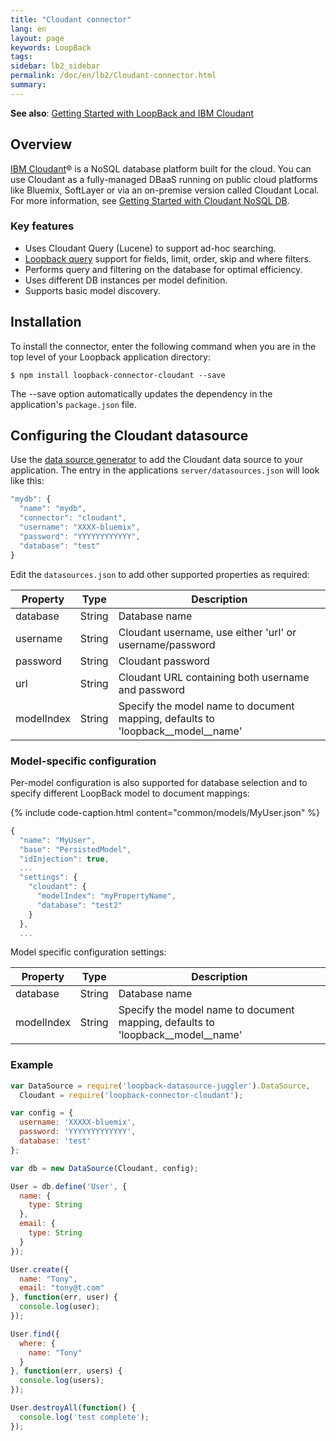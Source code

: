 ```yaml
---
title: "Cloudant connector"
lang: en
layout: page
keywords: LoopBack
tags:
sidebar: lb2_sidebar
permalink: /doc/en/lb2/Cloudant-connector.html
summary:
---
```


**See also**: [Getting Started with LoopBack and IBM Cloudant](https://developer.ibm.com/bluemix/2015/09/10/getting-started-node-js-loopback-framework-ibm-cloudant/)

## Overview

[IBM Cloudant](http://www-01.ibm.com/software/data/cloudant/)® is a NoSQL database platform built for the cloud.
You can use Cloudant as a fully-managed DBaaS running on public cloud platforms like Bluemix, SoftLayer or via an on-premise version called Cloudant Local.
For more information, see [Getting Started with Cloudant NoSQL DB](https://www.ng.bluemix.net/docs/services/Cloudant/index.html).

### Key features

* Uses Cloudant Query (Lucene) to support ad-hoc searching.
* [Loopback query](/doc/{{page.lang}}/lb2/Querying-data.html) support for fields, limit, order, skip and where filters.
* Performs query and filtering on the database for optimal efficiency.
* Uses different DB instances per model definition.
* Supports basic model discovery.

## Installation

To install the connector, enter the following command when you are in the top level of your Loopback application directory:

```shell
$ npm install loopback-connector-cloudant --save
```

The --save option automatically updates the dependency in the application's `package.json` file.

## Configuring the Cloudant datasource

Use the [data source generator](https://docs.strongloop.com/display/public/LB/Data-source-generator) to add the Cloudant data source to your application.
The entry in the applications `server/datasources.json` will look like this:

```javascript
"mydb": {
  "name": "mydb",
  "connector": "cloudant",
  "username": "XXXX-bluemix",
  "password": "YYYYYYYYYYYY",
  "database": "test"
}
```

Edit the `datasources.json` to add other supported properties as required:

<table>
  <thead>
    <tr>
      <th>Property</th>
      <th>Type</th>
      <th>Description</th>
    </tr>
  </thead>
  <tbody>
    <tr>
      <td>database</td>
      <td>String</td>
      <td>Database name</td>
    </tr>
    <tr>
      <td>username</td>
      <td>String</td>
      <td>Cloudant username, use either 'url' or username/password</td>
    </tr>
    <tr>
      <td>password</td>
      <td>String</td>
      <td>Cloudant password</td>
    </tr>
    <tr>
      <td>url</td>
      <td>String</td>
      <td>Cloudant URL containing both username and password</td>
    </tr>
    <tr>
      <td>modelIndex</td>
      <td>String</td>
      <td>Specify the model name to document mapping, defaults to 'loopback__model__name'</td>
    </tr>
  </tbody>
</table>

### Model-specific configuration

Per-model configuration is also supported for database selection and to specify different LoopBack model to document mappings:

{% include code-caption.html content="common/models/MyUser.json" %}
```javascript
{
  "name": "MyUser",
  "base": "PersistedModel",
  "idInjection": true,
  ...
  "settings": {
    "cloudant": {
      "modelIndex": "myPropertyName",
      "database": "test2"
    }
  },
  ...
```

Model specific configuration settings:

<table>
  <thead>
    <tr>
      <th>Property</th>
      <th>Type</th>
      <th>Description</th>
    </tr>
  </thead>
  <tbody>
    <tr>
      <td>database</td>
      <td>String</td>
      <td>Database name</td>
    </tr>
    <tr>
      <td>modelIndex</td>
      <td>String</td>
      <td>Specify the model name to document mapping, defaults to 'loopback__model__name'</td>
    </tr>
  </tbody>
</table>

### Example

```javascript
var DataSource = require('loopback-datasource-juggler').DataSource,
  Cloudant = require('loopback-connector-cloudant');

var config = {
  username: 'XXXXX-bluemix',
  password: 'YYYYYYYYYYYYY',
  database: 'test'
};

var db = new DataSource(Cloudant, config);

User = db.define('User', {
  name: {
    type: String
  },
  email: {
    type: String
  }
});

User.create({
  name: "Tony",
  email: "tony@t.com"
}, function(err, user) {
  console.log(user);
});

User.find({
  where: {
    name: "Tony"
  }
}, function(err, users) {
  console.log(users);
});

User.destroyAll(function() {
  console.log('test complete');
});
```